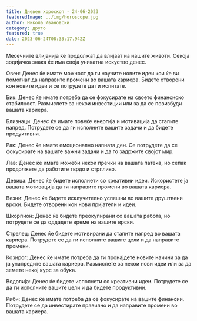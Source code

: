 ```yaml
---
title: Дневен хороскоп - 24-06-2023
featuredImage: ../img/horoscope.jpg
author: Никола Ивановски
category: друго
featured: true
date: 2023-06-24T08:33:17.942Z
---
```

Месечните влијанија ќе продолжат да влијаат на нашите животи. Секоја зодијачка знака ќе има своја уникатна искуство денес.

Овен:
Денес ќе имате можност да ги научите новите идеи кои ќе ви помогнат да направите промени во вашата кариера. Бидете отворени кон новите идеи и се потрудете да ги испитате.

Бик:
Денес ќе имате потреба да се фокусирате на своето финансиско стабилност. Размислете за некои инвестиции или за да се повизбуди вашата кариера.

Близнаци:
Денес ќе имате повеќе енергија и мотивација да стапите напред. Потрудете се да ги исполните вашите задачи и да бидете продуктивни.

Рак:
Денес ќе имате емоционално напната ден. Се потрудете да се фокусирате на вашите важни задачи и да го задржите својот мир.

Лав:
Денес ќе имате можеби некои пречки на вашата патека, но сепак продолжете да работите тврдо и стрпливо.

Девица:
Денес ќе бидете исполнети со креативни идеи. Искористете ја вашата мотивација да ги направите промени во вашата кариера.

Везни:
Денес ќе бидете исклучително успешни во вашите друштвени врски. Бидете отворени кон нови пријатели и идеи.

Шкорпион:
Денес ќе бидете преокупирани со вашата работа, но потрудете се да оддадете време на вашите врски.

Стрелец:
Денес ќе бидете мотивирани да стапите напред во вашата кариера. Потрудете се да ги исполните вашите цели и да направите промени.

Козирог:
Денес ќе имате потреба да ги пронајдете новите начини за да ја унапредите вашата кариера. Размислете за некои нови идеи или за да земете некој курс за обука.

Водолија:
Денес ќе бидете исполнети со креативни идеи. Потрудете се да ги исполните вашите цели и да бидете продуктивни.

Риби:
Денес ќе имате потреба да се фокусирате на вашите финансии. Потрудете се да инвестирате правилно и да направите промени во вашата кариера.